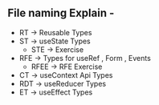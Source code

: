 ## File naming Explain -

- RT -> Reusable Types
- ST -> useState Types
  - STE -> Exercise
- RFE -> Types for useRef , Form , Events
  - RFEE -> RFE Exercise
- CT -> useContext Api Types
- RDT -> useReducer Types
- ET -> useEffect Types
